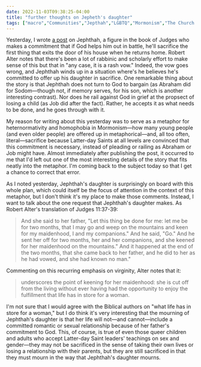```yaml
---
date: 2022-11-03T09:38:25-04:00
title: "further thoughts on Jepheth's daughter"
tags: ["macro","Communities","Jepthah","LGBTQ","Mormonism","The Church of Jesus Christ of Latter-day Saints","affirming church","Robert Alter","Abraham","Job","sacrifice"]
---
```

Yesterday, I wrote [a post](https://spencergreenhalgh.com/communities/on-david-archuleta-and-jephthah/) on Jephthah, a figure in the book of Judges who makes a commitment that if God helps him out in battle, he'll sacrifice the first thing that exits the door of his house when he returns home. Robert Alter notes that there's been a lot of rabbinic and scholarly effort to make sense of this but that in "any case, it is a rash vow." Indeed, the vow goes wrong, and Jephthah winds up in a situation where's he believes he's committed to offer up his daughter in sacrifice. One remarkable thing about the story is that Jephthah does not turn to God to bargain (as Abraham did for Sodom—though not, if memory serves, for his son, which is another interesting contrast). Nor does he rail against God in grief at the propsect of losing a child (as Job did after the fact). Rather, he accepts it as what needs to be done, and he goes through with it.

My reason for writing about this yesterday was to serve as a metaphor for heternormativity and homophobia in Mormonism—how many young people (and even older people) are offered up in metaphorical—and, all too often, literal—sacrifice because Latter-day Saints at all levels are convinced that this commitment is necessary, instead of pleading or railing as Abraham or Job might have. Almost immediately after publishing the post, it occurred to me that I'd left out one of the most interesting details of the story that fits neatly into the metaphor. I'm coming back to the subject today so that I get a chance to correct that error.

As I noted yesterday, Jephthah's daughter is surprisingly on board with this whole plan, which could itself be the focus of attention in the context of this metaphor, but I don't think it's my place to make those comments. Instead, I want to talk about the one request that Jephthah's daughter makes. As Robert Alter's translation of Judges 11:37-39: 

> And she said to her father, "Let this thing be done for me: let me be for two months, that I may go and weep on the mountains and keen for my maidenhood, I and my companions." And he said, "Go." And he sent her off for two months, her and her companions, and she keened for her maidenhood on the mountains." And it happened at the end of the two months, that she came back to her father, and he did to her as he had vowed, and she had known no man."

Commenting on this recurring emphasis on virginity, Alter notes that it:

> underscores the point of keening for her maidenhood: she is cut off from the living without ever having had the opportunity to enjoy the fulfillment that life has in store for a woman.

I'm not sure that I would agree with the Biblical authors on "what life has in store for a woman," but I do think it's very interesting that the mourning of Jephthah's daughter is that her life will not—and cannot—include a committed romantic or sexual relationship because of her father's commitment to God. This, of course, is true of even those queer children and adults who accept Latter-day Saint leaders' teachings on sex and gender—they may not be sacrificed in the sense of taking their own lives or losing a relationship with their parents, but they are still sacrificed in that they must mourn in the way that Jephthah's daughter mourns.